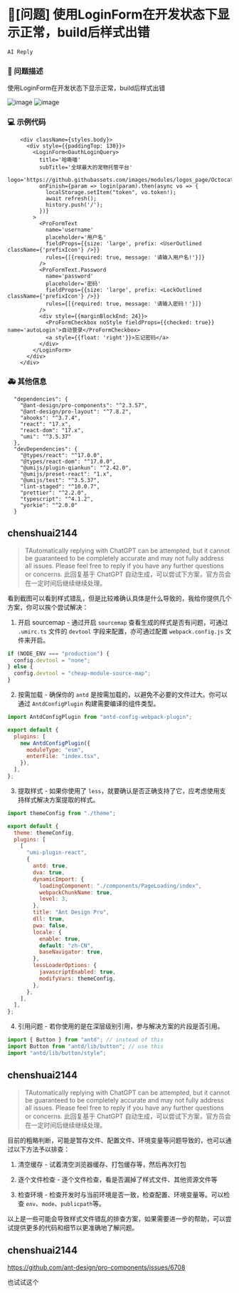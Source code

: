 # 🧐[问题] 使用LoginForm在开发状态下显示正常，build后样式出错

`AI Reply`

### 🧐 问题描述

使用LoginForm在开发状态下显示正常，build后样式出错

![image](https://user-images.githubusercontent.com/30110602/221373841-ec90a452-f6f5-4b93-b84e-e2fdd3fa15b8.png)
![image](https://user-images.githubusercontent.com/30110602/221373847-458eb71c-bf84-4abc-a457-b10937c7417c.png)

### 💻 示例代码

```
    <div className={styles.body}>
      <div style={{paddingTop: 130}}>
        <LoginForm<OauthLoginQuery>
          title='哈嘶喵'
          subTitle='全球最大的宠物托管平台'
          logo='https://github.githubassets.com/images/modules/logos_page/Octocat.png'
          onFinish={param => login(param).then(async vo => {
            localStorage.setItem("token", vo.token!);
            await refresh();
            history.push('/');
          })}
        >
          <ProFormText
            name='username'
            placeholder='用户名'
            fieldProps={{size: 'large', prefix: <UserOutlined className={'prefixIcon'} />}}
            rules={[{required: true, message: '请输入用户名!'}]}
          />
          <ProFormText.Password
            name='password'
            placeholder='密码'
            fieldProps={{size: 'large', prefix: <LockOutlined className={'prefixIcon'} />}}
            rules={[{required: true, message: '请输入密码！'}]}
          />
          <div style={{marginBlockEnd: 24}}>
            <ProFormCheckbox noStyle fieldProps={{checked: true}} name='autoLogin'>自动登录</ProFormCheckbox>
            <a style={{float: 'right'}}>忘记密码</a>
          </div>
        </LoginForm>
      </div>
    </div>
```

### 🚑 其他信息

```
  "dependencies": {
    "@ant-design/pro-components": "^2.3.57",
    "@ant-design/pro-layout": "^7.8.2",
    "ahooks": "^3.7.4",
    "react": "17.x",
    "react-dom": "17.x",
    "umi": "^3.5.37"
  },
  "devDependencies": {
    "@types/react": "^17.0.0",
    "@types/react-dom": "^17.0.0",
    "@umijs/plugin-qiankun": "^2.42.0",
    "@umijs/preset-react": "1.x",
    "@umijs/test": "^3.5.37",
    "lint-staged": "^10.0.7",
    "prettier": "^2.2.0",
    "typescript": "^4.1.2",
    "yorkie": "^2.0.0"
  }
```

## chenshuai2144

> TAutomatically replying with ChatGPT can be attempted, but it cannot be guaranteed to be completely accurate and may not fully address all issues. Please feel free to reply if you have any further questions or concerns.
> 此回复基于 ChatGPT 自动生成，可以尝试下方案，官方员会在一定时间后继续继续处理。

看到截图可以看到样式错乱，但是比较难确认具体是什么导致的，我给你提供几个方案，你可以挨个尝试解决：

1. 开启 sourcemap - 通过开启 `sourcemap` 查看生成的样式是否有问题，可通过 `.umirc.ts` 文件的 `devtool` 字段来配置，亦可通过配置 `webpack.config.js` 文件来开启。

```js
if (NODE_ENV === "production") {
  config.devtool = "none";
} else {
  config.devtool = "cheap-module-source-map";
}
```

2. 按需加载 - 确保你的 `antd` 是按需加载的，以避免不必要的文件过大。你可以通过 `AntdConfigPlugin` 构建需要编译的组件类型。

```js
import AntdConfigPlugin from "antd-config-webpack-plugin";

export default {
  plugins: [
    new AntdConfigPlugin({
      moduleType: "esm",
      enterFile: "index.tsx",
    }),
  ],
};
```

3. 提取样式 - 如果你使用了 `less`，就要确认是否正确支持了它，应考虑使用支持样式解决方案提取的样式。

```js
import themeConfig from "./theme";

export default {
  theme: themeConfig,
  plugins: [
    [
      "umi-plugin-react",
      {
        antd: true,
        dva: true,
        dynamicImport: {
          loadingComponent: "./components/PageLoading/index",
          webpackChunkName: true,
          level: 3,
        },
        title: "Ant Design Pro",
        dll: true,
        pwa: false,
        locale: {
          enable: true,
          default: "zh-CN",
          baseNavigator: true,
        },
        lessLoaderOptions: {
          javascriptEnabled: true,
          modifyVars: themeConfig,
        },
      },
    ],
  ],
};
```

4. 引用问题 - 若你使用的是在深层级别引用，参与解决方案的片段是否引用。

```js
import { Button } from "antd"; // instead of this
import Button from "antd/lib/button"; // use this
import "antd/lib/button/style";
```

## chenshuai2144

> TAutomatically replying with ChatGPT can be attempted, but it cannot be guaranteed to be completely accurate and may not fully address all issues. Please feel free to reply if you have any further questions or concerns.
> 此回复基于 ChatGPT 自动生成，可以尝试下方案，官方员会在一定时间后继续继续处理。

目前的粗略判断，可能是暂存文件、配置文件、环境变量等问题导致的，也可以通过以下方法予以排查：

1. 清空缓存 - 试着清空浏览器缓存、打包缓存等，然后再次打包

2. 逐个文件检查 - 逐个文件检查，看是否漏掉了样式文件、其他资源文件等

3. 检查环境 - 检查开发时与当前环境是否一致，检查配置、环境变量等。可以检查 `env`、`mode`、`publicpath`等。

以上是一些可能会导致样式文件错乱的排查方案，如果需要进一步的帮助，可以尝试提供更多的代码和细节以更准确地了解问题。

## chenshuai2144

https://github.com/ant-design/pro-components/issues/6708

也试试这个
